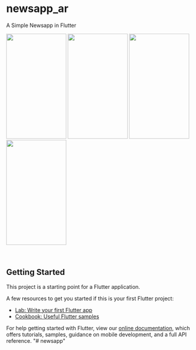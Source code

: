 # newsapp_ar

A Simple Newsapp in Flutter

<img src="https://github.com/rahamanar/newsapp/blob/main/Screenshot_1.png" width="160" height="280">          <img src="https://github.com/rahamanar/newsapp/blob/main/Screenshot_2.png" width="160" height="280">          <img src="https://github.com/rahamanar/newsapp/blob/main/Screenshot_4.png" width="160" height="280">          <img src="https://github.com/rahamanar/newsapp/blob/main/Screenshot_3.png" width="160" height="280"> 

<br/>

## Getting Started

This project is a starting point for a Flutter application.

A few resources to get you started if this is your first Flutter project:

- [Lab: Write your first Flutter app](https://flutter.dev/docs/get-started/codelab)
- [Cookbook: Useful Flutter samples](https://flutter.dev/docs/cookbook)

For help getting started with Flutter, view our
[online documentation](https://flutter.dev/docs), which offers tutorials,
samples, guidance on mobile development, and a full API reference.
"# newsapp" 

